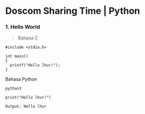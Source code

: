 # Doscom Sharing Time | Python


### 1. Hello World
> Bahasa C
``` 
#include <stdio.h>

int main()
{
  printf("Hello lhur!");
}
```

Bahasa Python
``` 
python3

print("Hello lhur!")

Output: Hello lhur
```
